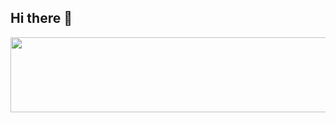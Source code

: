 ## Hi there 👋
<a href="https://github.com/devxb/gitanimals">
  <img src="https://render.gitanimals.org/lines/{spring-fox}?pet-id=1" width="1000" height="120"/>
</a>
<!--
**Spring-fox/spring-fox** is a ✨ _special_ ✨ repository because its `README.md` (this file) appears on your GitHub profile.

Here are some ideas to get you started:

- 🔭 I’m currently working on ...
- 🌱 I’m currently learning ...
- 👯 I’m looking to collaborate on ...
- 🤔 I’m looking for help with ...
- 💬 Ask me about ...
- 📫 How to reach me: ...
- 😄 Pronouns: ...
- ⚡ Fun fact: ...
-->
